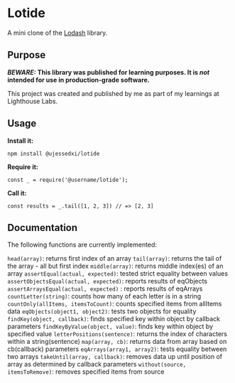 # Lotide

A mini clone of the [Lodash](https://lodash.com) library.

## Purpose

**_BEWARE:_ This library was published for learning purposes. It is _not_ intended for use in production-grade software.**

This project was created and published by me as part of my learnings at Lighthouse Labs. 

## Usage

**Install it:**

`npm install @ujessedxi/lotide`

**Require it:**

`const _ = require('@username/lotide');`

**Call it:**

`const results = _.tail([1, 2, 3]) // => [2, 3]`

## Documentation

The following functions are currently implemented:

`head(array)`: returns first index of an array
`tail(array)`: returns the tail of the array - all but first index
`middle(array)`: returns middle index(es) of an array
`assertEqual(actual, expected)`: tested strict equality between values
`assertObjectsEqual(actual, expected)`: reports results of eqObjects
`assertArraysEqual(actual, expected)` : reports results of eqArrays
`countLetter(string)`: counts how many of each letter is in a string
`countOnly(allItems, itemsToCount)`: counts specified items from allItems data
`eqObjects(object1, object2)`: tests two objects for equality
`findKey(object, callback)`: finds specified key within object by callback parameters
`findKeyByValue(object, value)`: finds key within object by specified value
`letterPositions(sentence)`: returns the index of characters within a string(sentence)
`map(array, cb)`: returns data from array based on cb(callback) parameters
`eqArrays(array1, array2)`: tests equality between two arrays
`takeUntil(array, callback)`: removes data up until position of array as determined by callback parameters
`without(source, itemsToRemove)`: removes specified items from source
